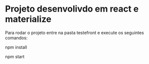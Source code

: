 # Projeto desenvolivdo em react e materialize

Para rodar o projeto entre na pasta testefront e execute os seguintes comandos:

npm install

npm start
